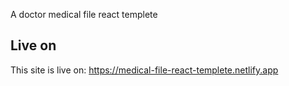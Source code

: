 A doctor medical file react templete

## Live on
This site is live on: https://medical-file-react-templete.netlify.app
